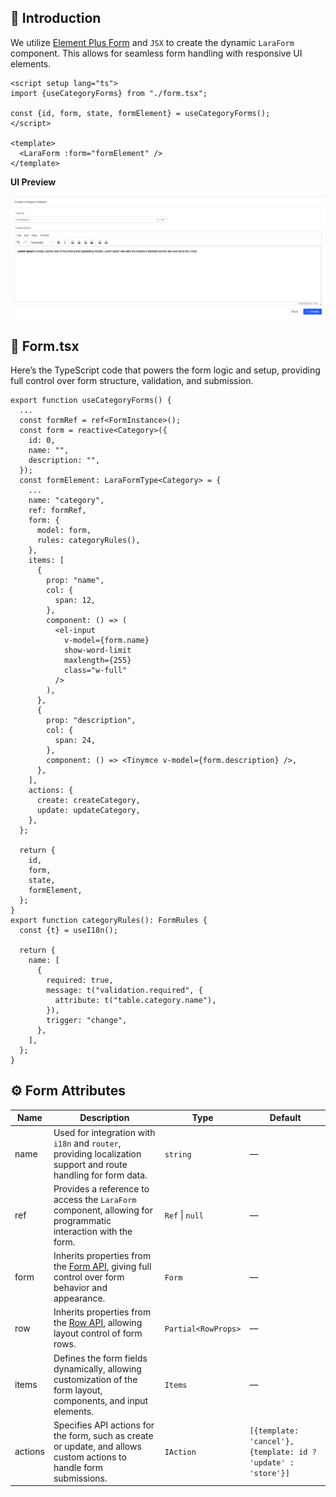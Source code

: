 ## 🌟 Introduction

We utilize [Element Plus Form](https://element-plus.org/en-US/component/form.html#form) and `JSX` to create the dynamic `LaraForm` component. This allows for seamless form handling with responsive UI elements.

```vue
<script setup lang="ts">
import {useCategoryForms} from "./form.tsx";

const {id, form, state, formElement} = useCategoryForms();
</script>

<template>
  <LaraForm :form="formElement" />
</template>
```

**UI Preview**

<center>
    <img src="../assets/generators/form.png" alt="larajs-form" />
</center>

## 🔧 Form.tsx

Here’s the TypeScript code that powers the form logic and setup, providing full control over form structure, validation, and submission.

```tsx
export function useCategoryForms() {
  ...
  const formRef = ref<FormInstance>();
  const form = reactive<Category>({
    id: 0,
    name: "",
    description: "",
  });
  const formElement: LaraFormType<Category> = {
    ...
    name: "category",
    ref: formRef,
    form: {
      model: form,
      rules: categoryRules(),
    },
    items: [
      {
        prop: "name",
        col: {
          span: 12,
        },
        component: () => (
          <el-input
            v-model={form.name}
            show-word-limit
            maxlength={255}
            class="w-full"
          />
        ),
      },
      {
        prop: "description",
        col: {
          span: 24,
        },
        component: () => <Tinymce v-model={form.description} />,
      },
    ],
    actions: {
      create: createCategory,
      update: updateCategory,
    },
  };

  return {
    id,
    form,
    state,
    formElement,
  };
}
export function categoryRules(): FormRules {
  const {t} = useI18n();

  return {
    name: [
      {
        required: true,
        message: t("validation.required", {
          attribute: t("table.category.name"),
        }),
        trigger: "change",
      },
    ],
  };
}
```

## ⚙️ Form Attributes

| **Name** | **Description**                                                                                                                                              | **Type**            | **Default**                                                  |
| -------- | ------------------------------------------------------------------------------------------------------------------------------------------------------------ | ------------------- | ------------------------------------------------------------ |
| name     | Used for integration with `i18n` and `router`, providing localization support and route handling for form data.                                              | `string`            | —                                                            |
| ref      | Provides a reference to access the `LaraForm` component, allowing for programmatic interaction with the form.                                                | `Ref` \| `null`     | —                                                            |
| form     | Inherits properties from the [Form API](https://element-plus.org/en-US/component/form.html#form-api), giving full control over form behavior and appearance. | `Form`              | —                                                            |
| row      | Inherits properties from the [Row API](https://element-plus.org/en-US/component/layout.html#row-api), allowing layout control of form rows.                  | `Partial<RowProps>` | —                                                            |
| items    | Defines the form fields dynamically, allowing customization of the form layout, components, and input elements.                                              | `Items`             | —                                                            |
| actions  | Specifies API actions for the form, such as create or update, and allows custom actions to handle form submissions.                                          | `IAction`           | `[{template: 'cancel'},{template: id ? 'update' : 'store'}]` |
